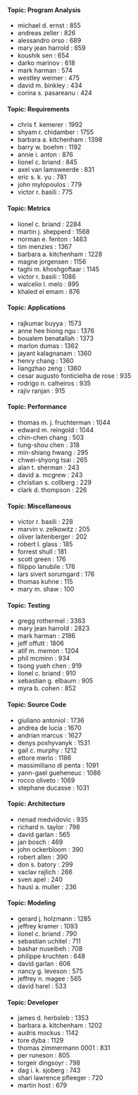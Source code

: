 #### Topic: Program Analysis 
* michael d. ernst : 855
* andreas zeller : 826
* alessandro orso : 689
* mary jean harrold : 659
* koushik sen : 654
* darko marinov : 618
* mark harman : 574
* westley weimer : 475
* david m. binkley : 434
* corina s. pasareanu : 424

#### Topic: Requirements 
* chris f. kemerer : 1992
* shyam r. chidamber : 1755
* barbara a. kitchenham : 1398
* barry w. boehm : 1192
* annie i. anton : 876
* lionel c. briand : 845
* axel van lamsweerde : 831
* eric s. k. yu : 781
* john mylopoulos : 779
* victor r. basili : 775

#### Topic: Metrics 
* lionel c. briand : 2284
* martin j. shepperd : 1568
* norman e. fenton : 1463
* tim menzies : 1367
* barbara a. kitchenham : 1228
* magne jorgensen : 1156
* taghi m. khoshgoftaar : 1145
* victor r. basili : 1086
* walcelio l. melo : 895
* khaled el emam : 876

#### Topic: Applications 
* rajkumar buyya : 1573
* anne hee hiong ngu : 1376
* boualem benatallah : 1373
* marlon dumas : 1362
* jayant kalagnanam : 1360
* henry chang : 1360
* liangzhao zeng : 1360
* cesar augusto fonticielha de rose : 935
* rodrigo n. calheiros : 935
* rajiv ranjan : 915

#### Topic: Performance 
* thomas m. j. fruchterman : 1044
* edward m. reingold : 1044
* chin-chen chang : 503
* tung-shou chen : 318
* min-shiang hwang : 295
* chwei-shyong tsai : 265
* alan t. sherman : 243
* david a. mcgrew : 243
* christian s. collberg : 229
* clark d. thompson : 226

#### Topic: Miscellaneous 
* victor r. basili : 228
* marvin v. zelkowitz : 205
* oliver laitenberger : 202
* robert l. glass : 185
* forrest shull : 181
* scott green : 176
* filippo lanubile : 176
* lars sivert sorumgard : 176
* thomas kuhne : 115
* mary m. shaw : 100

#### Topic: Testing 
* gregg rothermel : 3363
* mary jean harrold : 2823
* mark harman : 2186
* jeff offutt : 1806
* atif m. memon : 1204
* phil mcminn : 934
* tsong yueh chen : 919
* lionel c. briand : 910
* sebastian g. elbaum : 905
* myra b. cohen : 852

#### Topic: Source Code 
* giuliano antoniol : 1736
* andrea de lucia : 1670
* andrian marcus : 1627
* denys poshyvanyk : 1531
* gail c. murphy : 1212
* ettore merlo : 1186
* massimiliano di penta : 1091
* yann-gael gueheneuc : 1086
* rocco oliveto : 1069
* stephane ducasse : 1031

#### Topic: Architecture 
* nenad medvidovic : 935
* richard n. taylor : 798
* david garlan : 565
* jan bosch : 469
* john ockerbloom : 390
* robert allen : 390
* don s. batory : 299
* vaclav rajlich : 266
* sven apel : 240
* hausi a. muller : 236

#### Topic: Modeling 
* gerard j. holzmann : 1285
* jeffrey kramer : 1093
* lionel c. briand : 790
* sebastian uchitel : 711
* bashar nuseibeh : 708
* philippe kruchten : 648
* david garlan : 606
* nancy g. leveson : 575
* jeffrey n. magee : 565
* david harel : 533

#### Topic: Developer 
* james d. herbsleb : 1353
* barbara a. kitchenham : 1202
* audris mockus : 1142
* tore dyba : 1129
* thomas zimmermann 0001 : 831
* per runeson : 805
* torgeir dingsoyr : 798
* dag i. k. sjoberg : 743
* shari lawrence pfleeger : 720
* martin host : 679


